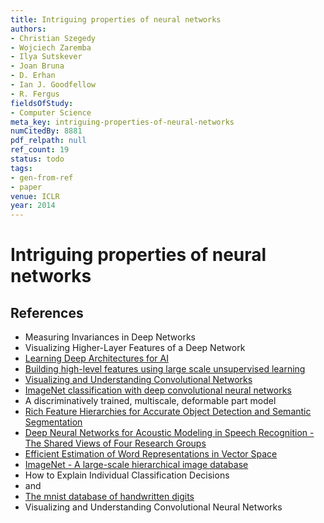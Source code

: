 ```yaml
---
title: Intriguing properties of neural networks
authors:
- Christian Szegedy
- Wojciech Zaremba
- Ilya Sutskever
- Joan Bruna
- D. Erhan
- Ian J. Goodfellow
- R. Fergus
fieldsOfStudy:
- Computer Science
meta_key: intriguing-properties-of-neural-networks
numCitedBy: 8881
pdf_relpath: null
ref_count: 19
status: todo
tags:
- gen-from-ref
- paper
venue: ICLR
year: 2014
---
```


# Intriguing properties of neural networks

## References

- Measuring Invariances in Deep Networks
- Visualizing Higher-Layer Features of a Deep Network
- [Learning Deep Architectures for AI](./learning-deep-architectures-for-ai.md)
- [Building high-level features using large scale unsupervised learning](./building-high-level-features-using-large-scale-unsupervised-learning.md)
- [Visualizing and Understanding Convolutional Networks](./visualizing-and-understanding-convolutional-networks.md)
- [ImageNet classification with deep convolutional neural networks](./imagenet-classification-with-deep-convolutional-neural-networks.md)
- A discriminatively trained, multiscale, deformable part model
- [Rich Feature Hierarchies for Accurate Object Detection and Semantic Segmentation](./rich-feature-hierarchies-for-accurate-object-detection-and-semantic-segmentation.md)
- [Deep Neural Networks for Acoustic Modeling in Speech Recognition - The Shared Views of Four Research Groups](./deep-neural-networks-for-acoustic-modeling-in-speech-recognition-the-shared-views-of-four-research-groups.md)
- [Efficient Estimation of Word Representations in Vector Space](./efficient-estimation-of-word-representations-in-vector-space.md)
- [ImageNet - A large-scale hierarchical image database](./imagenet-a-large-scale-hierarchical-image-database.md)
- How to Explain Individual Classification Decisions
- and
- [The mnist database of handwritten digits](./the-mnist-database-of-handwritten-digits.md)
- Visualizing and Understanding Convolutional Neural Networks
